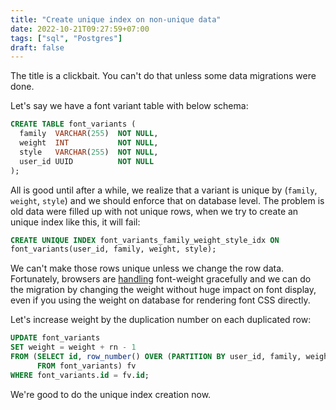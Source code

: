 ```yaml
---
title: "Create unique index on non-unique data"
date: 2022-10-21T09:27:59+07:00
tags: ["sql", "Postgres"]
draft: false
---
```


The title is a clickbait. You can't do that unless some data migrations were
done.

Let's say we have a font variant table with below schema:

```sql
CREATE TABLE font_variants (
  family  VARCHAR(255)  NOT NULL,
  weight  INT           NOT NULL,
  style   VARCHAR(255)  NOT NULL,
  user_id UUID          NOT NULL
);
```

All is good until after a while, we realize that a variant is unique by
(`family`, `weight`, `style`) and we should enforce that on database level.
The problem is old data were filled up with not unique rows, when we try to
create an unique index like this, it will fail:


```sql
CREATE UNIQUE INDEX font_variants_family_weight_style_idx ON
font_variants(user_id, family, weight, style);
```

We can't make those rows unique unless we change the row data. Fortunately,
browsers are [handling][1] font-weight gracefully and we can do the migration
by changing the weight without huge impact on font display, even if you using
the weight on database for rendering font CSS directly.

Let's increase weight by the duplication number on each duplicated row:

```sql
UPDATE font_variants
SET weight = weight + rn - 1
FROM (SELECT id, row_number() OVER (PARTITION BY user_id, family, weight, style) rn
      FROM font_variants) fv
WHERE font_variants.id = fv.id;
```

We're good to do the unique index creation now.



[1]: https://developer.mozilla.org/en-US/docs/Web/CSS/font-weight#fallback_weights
